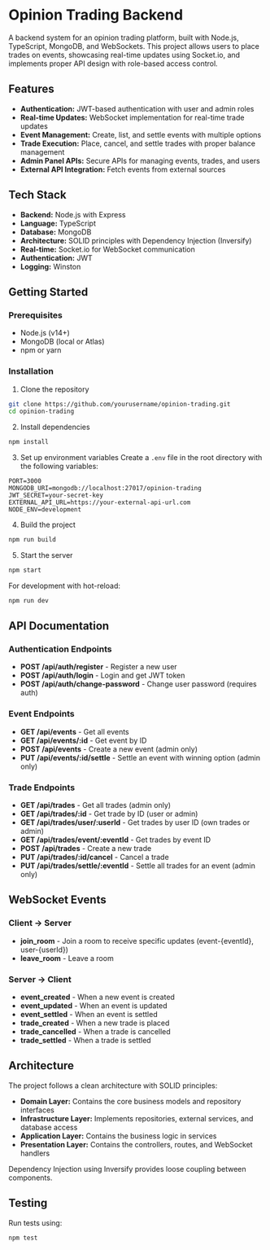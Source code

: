 # Opinion Trading Backend

A backend system for an opinion trading platform, built with Node.js, TypeScript, MongoDB, and WebSockets. This project allows users to place trades on events, showcasing real-time updates using Socket.io, and implements proper API design with role-based access control.

## Features

- **Authentication:** JWT-based authentication with user and admin roles
- **Real-time Updates:** WebSocket implementation for real-time trade updates
- **Event Management:** Create, list, and settle events with multiple options
- **Trade Execution:** Place, cancel, and settle trades with proper balance management
- **Admin Panel APIs:** Secure APIs for managing events, trades, and users
- **External API Integration:** Fetch events from external sources

## Tech Stack

- **Backend:** Node.js with Express
- **Language:** TypeScript
- **Database:** MongoDB
- **Architecture:** SOLID principles with Dependency Injection (Inversify)
- **Real-time:** Socket.io for WebSocket communication
- **Authentication:** JWT
- **Logging:** Winston

## Getting Started

### Prerequisites

- Node.js (v14+)
- MongoDB (local or Atlas)
- npm or yarn

### Installation

1. Clone the repository
```bash
git clone https://github.com/yourusername/opinion-trading.git
cd opinion-trading
```

2. Install dependencies
```bash
npm install
```

3. Set up environment variables
Create a `.env` file in the root directory with the following variables:
```
PORT=3000
MONGODB_URI=mongodb://localhost:27017/opinion-trading
JWT_SECRET=your-secret-key
EXTERNAL_API_URL=https://your-external-api-url.com
NODE_ENV=development
```

4. Build the project
```bash
npm run build
```

5. Start the server
```bash
npm start
```

For development with hot-reload:
```bash
npm run dev
```

## API Documentation

### Authentication Endpoints

- **POST /api/auth/register** - Register a new user
- **POST /api/auth/login** - Login and get JWT token
- **POST /api/auth/change-password** - Change user password (requires auth)

### Event Endpoints

- **GET /api/events** - Get all events
- **GET /api/events/:id** - Get event by ID
- **POST /api/events** - Create a new event (admin only)
- **PUT /api/events/:id/settle** - Settle an event with winning option (admin only)

### Trade Endpoints

- **GET /api/trades** - Get all trades (admin only)
- **GET /api/trades/:id** - Get trade by ID (user or admin)
- **GET /api/trades/user/:userId** - Get trades by user ID (own trades or admin)
- **GET /api/trades/event/:eventId** - Get trades by event ID
- **POST /api/trades** - Create a new trade
- **PUT /api/trades/:id/cancel** - Cancel a trade
- **PUT /api/trades/settle/:eventId** - Settle all trades for an event (admin only)

## WebSocket Events

### Client -> Server

- **join_room** - Join a room to receive specific updates (event-{eventId}, user-{userId})
- **leave_room** - Leave a room

### Server -> Client

- **event_created** - When a new event is created
- **event_updated** - When an event is updated
- **event_settled** - When an event is settled
- **trade_created** - When a new trade is placed
- **trade_cancelled** - When a trade is cancelled
- **trade_settled** - When a trade is settled

## Architecture

The project follows a clean architecture with SOLID principles:

- **Domain Layer:** Contains the core business models and repository interfaces
- **Infrastructure Layer:** Implements repositories, external services, and database access
- **Application Layer:** Contains the business logic in services
- **Presentation Layer:** Contains the controllers, routes, and WebSocket handlers

Dependency Injection using Inversify provides loose coupling between components.

## Testing

Run tests using:
```bash
npm test
```